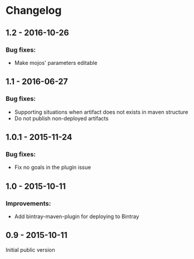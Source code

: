 Changelog
=========

1.2 - 2016-10-26
----------------

### Bug fixes: ###

* Make mojos' parameters editable


1.1 - 2016-06-27
----------------

### Bug fixes: ###

* Supporting situations when artifact does not exists in maven structure
* Do not publish non-deployed artifacts

1.0.1 - 2015-11-24
------------------

### Bug fixes: ###

* Fix no goals in the plugin issue

1.0 - 2015-10-11
----------------

### Improvements: ###

* Add bintray-maven-plugin for deploying to Bintray

0.9 - 2015-10-11
----------------

Initial public version
